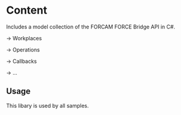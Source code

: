 ﻿# Content

Includes a model collection of the FORCAM FORCE Bridge API in C#.

-> Workplaces

-> Operations 

-> Callbacks

-> ...

## Usage

This libary is used by all samples.
